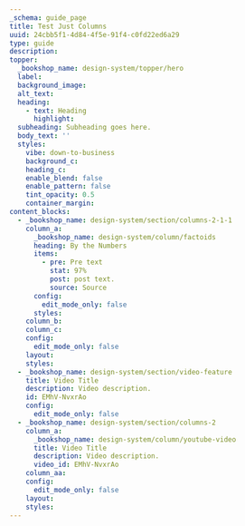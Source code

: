```yaml
---
_schema: guide_page
title: Test Just Columns
uuid: 24cbb5f1-4d84-4f5e-91f4-c0fd22ed6a29
type: guide
description:
topper:
  _bookshop_name: design-system/topper/hero
  label:
  background_image:
  alt_text:
  heading:
    - text: Heading
      highlight:
  subheading: Subheading goes here.
  body_text: ''
  styles:
    vibe: down-to-business
    background_c:
    heading_c:
    enable_blend: false
    enable_pattern: false
    tint_opacity: 0.5
    container_margin:
content_blocks:
  - _bookshop_name: design-system/section/columns-2-1-1
    column_a:
      _bookshop_name: design-system/column/factoids
      heading: By the Numbers
      items:
        - pre: Pre text
          stat: 97%
          post: post text.
          source: Source
      config:
        edit_mode_only: false
      styles:
    column_b:
    column_c:
    config:
      edit_mode_only: false
    layout:
    styles:
  - _bookshop_name: design-system/section/video-feature
    title: Video Title
    description: Video description.
    id: EMhV-NvxrAo
    config:
      edit_mode_only: false
  - _bookshop_name: design-system/section/columns-2
    column_a:
      _bookshop_name: design-system/column/youtube-video
      title: Video Title
      description: Video description.
      video_id: EMhV-NvxrAo
    column_aa:
    config:
      edit_mode_only: false
    layout:
    styles:
---
```

